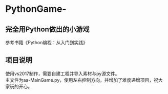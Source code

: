# PythonGame-

## 完全用Python做出的小游戏
参考书籍《Python编程：从入门到实践》<br>

## 项目说明
使用vs2017制作，需要自建工程并导入素材与py源文件。<br>
主文件为aa-MainGame.py，使用左右控制方向，并增加了难度递增项目，祝大家玩的开心。
